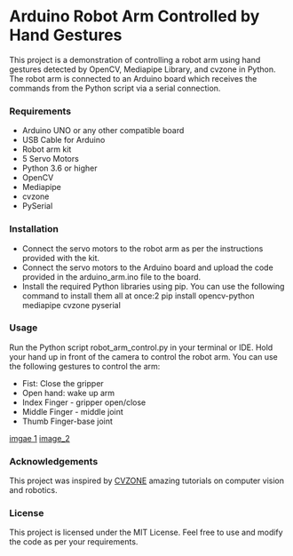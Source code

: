 # Arduino Robot Arm Controlled by Hand Gestures
 This project is a demonstration of controlling a robot arm using hand gestures detected by OpenCV, Mediapipe Library, and cvzone in Python.
 The robot arm is connected to an Arduino board which receives the commands from the Python script via a serial connection.

### Requirements
- Arduino UNO or any other compatible board
- USB Cable for Arduino
- Robot arm kit
- 5 Servo Motors
- Python 3.6 or higher
- OpenCV
- Mediapipe
- cvzone
- PySerial

### Installation
- Connect the servo motors to the robot arm as per the instructions provided with the kit.
- Connect the servo motors to the Arduino board and upload the code provided in the arduino_arm.ino file to the board.
- Install the required Python libraries using pip. You can use the following command to install them all at once:2
pip install opencv-python mediapipe cvzone pyserial

### Usage
Run the Python script robot_arm_control.py in your terminal or IDE.
Hold your hand up in front of the camera to control the robot arm. You can use the following gestures to control the arm:

- Fist: Close the gripper
- Open hand: wake up arm
- Index Finger - gripper open/close
- Middle Finger - middle joint
- Thumb Finger-base joint

[imgae 1](https://github.com/kirrishz/arduino_RoboticArm/blob/main/img/armpy.png)
[image_2](https://github.com/kirrishz/arduino_RoboticArm/blob/main/img/cv.gif)

### Acknowledgements
This project was inspired by [CVZONE](https://www.computervision.zone/courses/gesture-controlled-robot-arm/) amazing tutorials on computer vision and robotics.

### License
This project is licensed under the MIT License. Feel free to use and modify the code as per your requirements.





